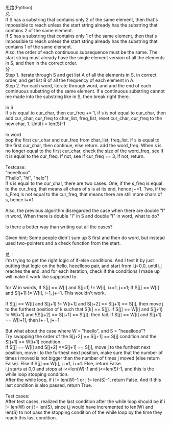思路(Python)\
总：\
If S has a substring that contains only 2 of the same element, then that's impossible to reach unless the start string already has the substring that contains 2 of the same element.\
If S has a substring that contains only 1 of the same element, then that's impossible to reach unless the start string already has the substring that contains 1 of the same element.\
Also, the order of each continuous subsequence must be the same. The start string must already have the single element version of all the elements in S, and then in the correct order.\
分：\
Step 1. Iterate through S and get list A of all the elements in S, in correct order, and get list B of all the frequency of each element in A.\
Step 2. For each word, iterate through word, and and the end of each continuous substring of the same element. If a continuous substring cannot me made into the substring like in S, then break right there.\
\
In S\
If s is equal to cur_char, then cur_freq += 1, if s is not equal to cur_char, then add cur_char, cur_freq to char_list, freq_list, reset cur_char, cur_freq to the new char, 1. Until i = len(S)-1\
\
In word\
pop the first cur_char and cur_freq from char_list, freq_list. if s is equal to the first cur_char, then continue, else return. add the word_freq. When s is no longer equal to the first cur_char, check the size of the word_freq, see if it is equal to the cur_freq. If not, see if cur_freq == 3, if not, return. \
\
Testcase: \
"heeellooo"\
["hello", "hi", "helo"]\
If s is equal to the cur_char, there are two cases. One, if the s_freq is equal to the cur_freq, that means all chars of s is at its end, hence j+=1. Two, if the s_Freq is not equal to the cur_freq, that means there are still more chars of s, hence i+=1. \
\
Also, the previous algorithm disregarded the case when there are double "l" in word, When there is double "l" in S and double "l" in word, what to do?\
\
Is there a better way than writing out all the cases?\
\
Given hint: Some people didn't sum up S first and then do word, but instead used two-pointers and a check function from the start.\
\
总：\
I'm trying to get the right logic of if-else conditions. And I test it by just putting that logic on the hello, heeellooo pair, and start from i,j=0,0, until i,j reaches the end, and for each iteration, check if the conditions I made up will make it work like supposed to. \
\
for W in words, If S[j] == W[i] and S[j+1] != W[i], i+=1, j+=1; If S[j] == W[i] and S[j+1] != W[i], i=1, j+=1. This wouldn't work.\
\
If S[j] == W[i] and S[j+1] != W[i+1] and S[j+2] == S[j+1] == S[j], then move j to the furthest position of k such that S[k] == S[j]. If S[j] == W[i] and S[j+1] != W[i+1] and !(S[j+2] == S[j+1] == S[j]), then fail. If S[j] == W[i] and S[j+1] == W[i+1], then i+=1, j+=1.\
\
But what about the case where W = "heello", and S = "heeellooo"?
\
Try swapping the order of the S[j+2] == S[j+1] == S[j] condition and the S[j+1] == W[i+1] condition.\
If S[j] == W[i] and S[j+2] ==S[j+1] == S[j], move j to the furthest next position, move i to the furthest next position, make sure that the number of times i moved is not bigger than the number of times j moved (else return False). Else if S[j] == W[i], j+=1, i+=1. Else, return False.\
i,j starts at 0,0 and stops at i<=len(W)-1 and j<=len(S)-1, and this is the while loop stopping condition.\
After the while loop, if i != len(W)-1 or j != len(S)-1, return False. And if this last condition is also passed, return True.\
\
Test cases:\
After test cases, realized the last condition after the while loop should be if i != len(W) or j != len(S), since i,j would have incremented to len(W) and len(S) to not pass the stopping condition of the while loop by the time they reach this last condition.
